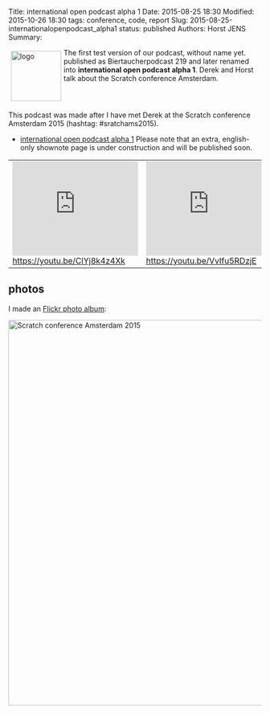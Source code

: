 Title: international open podcast alpha 1
Date: 2015-08-25 18:30
Modified: 2015-10-26 18:30
tags: conference, code, report
Slug: 2015-08-25-internationalopenpodcast_alpha1
status: published
Authors: Horst JENS
Summary: <div style="float: left; padding:5px"><img src="http://spielend-programmieren.at/_media/de:podcast:biertaucher:biertaucherlogo.png?w=150&tok=bed4c4" width="100" alt="logo"></div> The first test version of our podcast, without name yet. published as Biertaucherpodcast 219 and later renamed into **international open podcast alpha 1**. Derek and Horst talk about the Scratch conference Amsterdam.<div style="clear:both;"></div>

This podcast was made after I have met Derek at the Scratch conference Amsterdam 2015 (hashtag: #sratchams2015). 

  * [international open podcast alpha 1](http://spielend-programmieren.at/de:podcast:biertaucher:2015:219) Please note that an extra, english-only shownote page is under construction and will be published soon.
  

<table><tr><td>
<iframe width="250" height="188" src="https://www.youtube.com/embed/ClYj8k4z4Xk" frameborder="0" allowfullscreen></iframe><br><a href="https://youtu.be/ClYj8k4z4Xk">https://youtu.be/ClYj8k4z4Xk</a>
</td><td>
<iframe width="250" height="188" src="https://www.youtube.com/embed/VvIfu5RDzjE" frameborder="0" allowfullscreen></iframe><br><a href="https://youtu.be/VvIfu5RDzjE">https://youtu.be/VvIfu5RDzjE</a>
</td></tr></table>

## photos

I made an [Flickr photo album](https://flic.kr/s/aHskhARbgd):

<a data-flickr-embed="true"  href="https://www.flickr.com/photos/horstjens/albums/72157656796821858" title="Scratch conference Amsterdam 2015"><img src="https://farm6.staticflickr.com/5713/20361984549_e4fec673d9_b.jpg" width="1024" height="768" alt="Scratch conference Amsterdam 2015"></a><script async src="//embedr.flickr.com/assets/client-code.js" charset="utf-8"></script>

